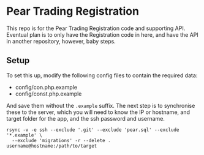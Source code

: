 # Pear Trading Registration

This repo is for the Pear Trading Registration code and supporting API.
Eventual plan is to only have the Registration code in here, and have the API
in another repository, however, baby steps.

## Setup

To set this up, modify the following config files to contain the required data:

* config/con.php.example
* config/const.php.example

And save them without the `.example` suffix. The next step is to synchronise
these to the server, which you will need to know the IP or hostname, and target
folder for the app, and the ssh password and username.

```
rsync -v -e ssh --exclude '.git' --exclude 'pear.sql' --exclude '*.example' \
  --exclude 'migrations' -r --delete . username@hostname:/path/to/target
```

